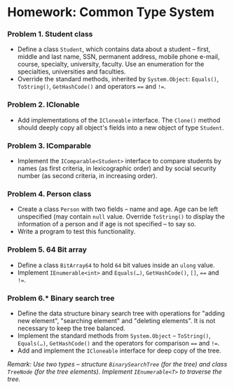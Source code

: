 Homework: Common Type System
============================

### Problem 1. Student class
*	Define a class `Student`, which contains data about a student – first, middle and last name, SSN, permanent address, mobile phone e-mail, course, specialty, university, faculty. Use an enumeration for the specialties, universities and faculties.
*	Override the standard methods, inherited by `System.Object`: `Equals()`, `ToString()`, `GetHashCode()` and operators `==` and `!=`.

### Problem 2. IClonable
*	Add implementations of the `ICloneable` interface. The `Clone()` method should deeply copy all object's fields into a new object of type `Student`.

### Problem 3. IComparable
*	Implement the `IComparable<Student>` interface to compare students by names (as first criteria, in lexicographic order) and by social security number (as second criteria, in increasing order).

### Problem 4. Person class
*	Create a class `Person` with two fields – name and age. Age can be left unspecified (may contain `null` value. Override `ToString()` to display the information of a person and if age is not specified – to say so.
*	Write a program to test this functionality.

### Problem 5. 64 Bit array
*	Define a class `BitArray64` to hold `64` bit values inside an `ulong` value.
*	Implement `IEnumerable<int>` and `Equals(…)`, `GetHashCode()`, `[]`, `==` and `!=`.

### Problem 6.* Binary search tree
*	Define the data structure binary search tree with operations for "adding new element", "searching element" and "deleting elements". It is not necessary to keep the tree balanced.
*	Implement the standard methods from `System.Object` – `ToString()`, `Equals(…)`, `GetHashCode()` and the operators for comparison `==` and `!=`.
*	Add and implement the `ICloneable` interface for deep copy of the tree.

_Remark: Use two types – structure `BinarySearchTree` (for the tree) and class `TreeNode` (for the tree elements). Implement `IEnumerable<T>` to traverse the tree._
